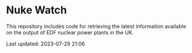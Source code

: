 # Nuke Watch

This repository includes code for retrieving the latest information available on the output of EDF nuclear power plants in the UK.

Last updated: 2023-07-29 21:06
